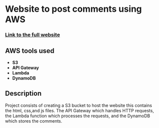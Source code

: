 <h1>Website to post comments using AWS</h1>

 ### [Link to the full website](http://elliot-comments-site.s3-website-us-east-1.amazonaws.com/)
<h2>AWS tools used</h2>

- <b>S3</b> 
- <b>API Gateway</b>
- <b>Lambda</b> 
- <b>DynamoDB</b>

<h2>Description</h2>
Project consists of creating a S3 bucket to host the website this contains the html, css,and js files. The API Gateway which handles HTTP requests, the Lambda function which processes the requests, and the DynamoDB which stores the comments.
<br />


